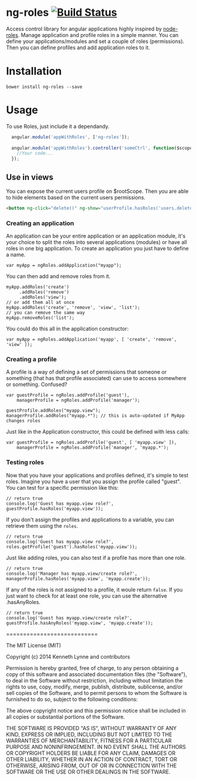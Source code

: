 ng-roles [![Build Status](https://travis-ci.org/kennethlynne/angular-roles.svg?branch=master)](https://travis-ci.org/kennethlynne/angular-roles)
=============================

Access control library for angular applications highly inspired by [node-roles](https://github.com/dresende/node-roles).
Manage application and profile roles in a simple manner. You can define your applications/modules and set a couple of roles (permissions). Then you can define profiles and add application roles to it. 

# Installation
`bower install ng-roles --save`

# Usage
To use Roles, just include it a dependandy.
```javascript
  angular.module('appWithRoles', ['ng-roles']);
  
  angular.module('appWithRoles').controller('someCtrl', function($scope, ngRoles) {
    //Your code...
  });
```

## Use in views
You can expose the current users profile on $rootScope.
Then you are able to hide elements based on the current users permissions.

```html
<button ng-click="delete()" ng-show="userProfile.hasRoles('users.delete')">Delete something<button>
```

### Creating an application

An application can be your entire application or an application module, it's your choice to split the
roles into several applications (modules) or have all roles in one big application. To create an
application you just have to define a name.

    var myApp = ngRoles.addApplication("myapp");

You can then add and remove roles from it.

    myApp.addRoles('create')
         .addRoles('remove')
         .addRoles('view');
    // or add them all at once
    myApp.addRoles('create', 'remove', 'view', 'list');
    // you can remove the same way
    myApp.removeRoles('list');

You could do this all in the application constructor:

    var myApp = ngRoles.addApplication('myapp', [ 'create', 'remove', 'view' ]);

### Creating a profile

A profile is a way of defining a set of permissions that someone or something (that has that profile
associated) can use to access somewhere or something. Confused?

    var guestProfile = ngRoles.addProfile('guest'),
        managerProfile = ngRoles.addProfile('manager');

    guestProfile.addRoles("myapp.view");
    managerProfile.addRoles("myapp.*"); // this is auto-updated if MyApp changes roles

Just like in the Application constructor, this could be defined with less calls:

    var guestProfile = ngRoles.addProfile('guest', [ 'myapp.view' ]),
        managerProfile = ngRoles.addProfile('manager', 'myapp.*');

### Testing roles

Now that you have your applications and profiles defined, it's simple to test roles. Imagine you have
a user that you assign the profile called "guest". You can test for a specific permission like this:

    // return true
    console.log('Guest has myapp.view role?', guestProfile.hasRoles('myapp.view'));

If you don't assign the profiles and applications to a variable, you can retrieve them using the `roles`.

    // return true
    console.log('Guest has myapp.view role?', roles.getProfile('guest').hasRoles('myapp.view'));

Just like adding roles, you can also test if a profile has more than one role.

    // return true
    console.log('Manager has myapp.view/create role?', managerProfile.hasRoles('myapp.view', 'myapp.create'));

If any of the roles is not assigned to a profile, it woule return `false`. If you just want to check for
at least one role, you can use the alternative .hasAnyRoles.

    // return true
    console.log('Guest has myapp.view/create role?', guestProfile.hasAnyRoles('myapp.view', 'myapp.create'));

===========================

The MIT License (MIT)

Copyright (c) 2014 Kenneth Lynne and contributors

Permission is hereby granted, free of charge, to any person obtaining a copy of
this software and associated documentation files (the "Software"), to deal in
the Software without restriction, including without limitation the rights to
use, copy, modify, merge, publish, distribute, sublicense, and/or sell copies of
the Software, and to permit persons to whom the Software is furnished to do so,
subject to the following conditions:

The above copyright notice and this permission notice shall be included in all
copies or substantial portions of the Software.

THE SOFTWARE IS PROVIDED "AS IS", WITHOUT WARRANTY OF ANY KIND, EXPRESS OR
IMPLIED, INCLUDING BUT NOT LIMITED TO THE WARRANTIES OF MERCHANTABILITY, FITNESS
FOR A PARTICULAR PURPOSE AND NONINFRINGEMENT. IN NO EVENT SHALL THE AUTHORS OR
COPYRIGHT HOLDERS BE LIABLE FOR ANY CLAIM, DAMAGES OR OTHER LIABILITY, WHETHER
IN AN ACTION OF CONTRACT, TORT OR OTHERWISE, ARISING FROM, OUT OF OR IN
CONNECTION WITH THE SOFTWARE OR THE USE OR OTHER DEALINGS IN THE SOFTWARE.
